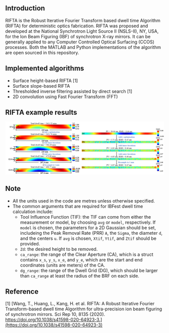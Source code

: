 ## Introduction
RIFTA is the Robust Iterative Fourier Transform based dwell time Algorithm (RIFTA) for deterministic optics fabrication. RIFTA was proposed and developed at the National Synchrotron Light Source II (NSLS-II), NY, USA, for the Ion Beam Figuring (IBF) of synchrotron X-ray mirrors. It can be generally applied to any Computer Controlled Optical Surfacing (CCOS) processes. Both the MATLAB and Python implementations of the algorithm are open sourced in this repository.

## Implemented algorithms
- Surface height-based RIFTA [1]
- Surface slope-based RIFTA
- Thresholded inverse filtering assisted by direct search [1]
- 2D convolution using Fast Fourier Transform (FFT)

## RIFTA example results
![RIFTA results](/image/RIFTA_results.png)

## Note
- All the units used in the code are metres unless otherwise specified.
- The common arguments that are required for IBFest dwell time calculation include:
  - Tool Influence Function (TIF): the TIF can come from either the measurement or model, by choosing ```avg``` or ```model```, respectively. If ```model``` is chosen, the parameters for a 2D Gaussian should be set, includeing the Peak Removal Rate (PRR) ```A```, the ```Sigma```, the diameter ```d```, and the centers ```u```. If ```avg``` is chosen, ```Xtif```, ```Ytif```, and ```Ztif``` should be provided. 
  - ```Zd```: the desired height to be removed. 
  - ```ca_range```: the range of the Clear Aperture (CA), which is a struct contains ```x_s```, ```y_s```, ```x_e```, and ```y_e```, which are the start and end coordinates (units are meters) of the CA. 
  - ```dg_range```: the range of the Dwell Grid (DG), which should be larger than ```ca_range``` at least the radius of the BRF on each side.

## Reference
[1] [Wang, T., Huang, L., Kang, H. et al. RIFTA: A Robust Iterative Fourier Transform-based dwell time Algorithm for ultra-precision ion beam figuring of synchrotron mirrors. Sci Rep 10, 8135 (2020). https://doi.org/10.1038/s41598-020-64923-3.](https://doi.org/10.1038/s41598-020-64923-3)
